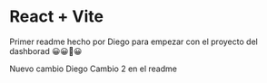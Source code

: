# React + Vite

Primer readme hecho por Diego para empezar con el proyecto del dashborad 😀😀🤣😀


Nuevo cambio Diego
Cambio 2 en el readme

